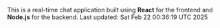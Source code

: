 This is a real-time chat application built using **React** for the frontend and **Node.js** for the backend.
Last updated: Sat Feb 22 00:36:19 UTC 2025
